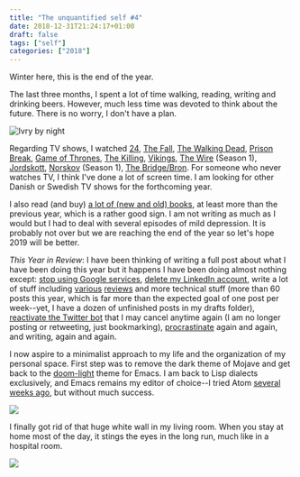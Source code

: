 ```yaml
---
title: "The unquantified self #4"
date: 2018-12-31T21:24:17+01:00
draft: false
tags: ["self"]
categories: ["2018"]
---
```


Winter here, this is the end of the year.

The last three months, I spent a lot of time walking, reading, writing and drinking beers. However, much less time was devoted to think about the future. There is no worry, I don't have a plan.

![Ivry by night](/img/IMG_0420.jpg "Ivry by night")

Regarding TV shows, I watched [24](https://www.imdb.com/title/tt0285331/), [The Fall](https://en.wikipedia.org/wiki/The_Fall_(TV_series)), [The Walking Dead](https://en.wikipedia.org/wiki/The_Walking_Dead_(TV_series)), [Prison Break](https://en.wikipedia.org/wiki/Prison%5FBreak), [Game of Thrones](https://en.wikipedia.org/wiki/Game_of_Thrones), [The Killing](https://en.wikipedia.org/wiki/The%5FKilling%5F(Danish%5FTV%5Fseries)), [Vikings](https://www.imdb.com/title/tt2306299/), [The Wire](https://www.imdb.com/title/tt0306414/) (Season 1), [Jordskott](https://en.wikipedia.org/wiki/Jordskott), [Norskov](https://da.wikipedia.org/wiki/Norskov) (Season 1), [The Bridge/Bron](https://en.wikipedia.org/wiki/The_Bridge_(2011_TV_series)). For someone who never watches TV, I think I've done a lot of screen time. I am looking for other Danish or Swedish TV shows for the forthcoming year.

I also read (and buy) [a lot of (new and old) books](/files/books.org), at least more than the previous year, which is a rather good sign. I am not writing as much as I would but I had to deal with several episodes of mild depression. It is probably not over but we are reaching the end of the year so let's hope 2019 will be better.

*This Year in Review*: I have been thinking of writing a full post about what I have been doing this year but it happens I have been doing almost nothing except: [stop using Google services](/post/goodbye-google/), [delete my LinkedIn account](/micro/2018-10-01-21-05-00/), write a lot of stuff including [various](/categories/app-review/) [reviews](/tags/review/) and more technical stuff (more than 60 posts this year, which is far more than the expected goal of one post per week--yet, I have a dozen of unfinished posts in my drafts folder), [reactivate the Twitter bot](http://localhost:1313/categories/tweet-bot/) that I may cancel anytime again (I am no longer posting or retweeting, just bookmarking), [procrastinate](/tags/self/) again and again, and writing, again and again.

I now aspire to a minimalist approach to my life and the organization of my personal space. First step was to remove the dark theme of Mojave and get back to the [doom-light](https://github.com/hlissner/emacs-doom-themes) theme for Emacs. I am back to Lisp dialects exclusively, and Emacs remains my editor of choice--I tried Atom [several weeks ago](/post/atom-stata/), but without much success.

![](/img/2018-12-31-21-59-48.png)

I finally got rid of that huge white wall in my living room. When you stay at home most of the day, it stings the eyes in the long run, much like in a hospital room.

![](/img/IMG_0511.jpg)
